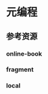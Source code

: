 # 元编程

<!--ts-->


<!-- Created by https://github.com/ekalinin/github-markdown-toc -->
<!-- Added by: kuanhsiaokuo, at: Sun Jul  3 00:07:29 CST 2022 -->

<!--te-->

## 参考资源

### online-book

### fragment

### local